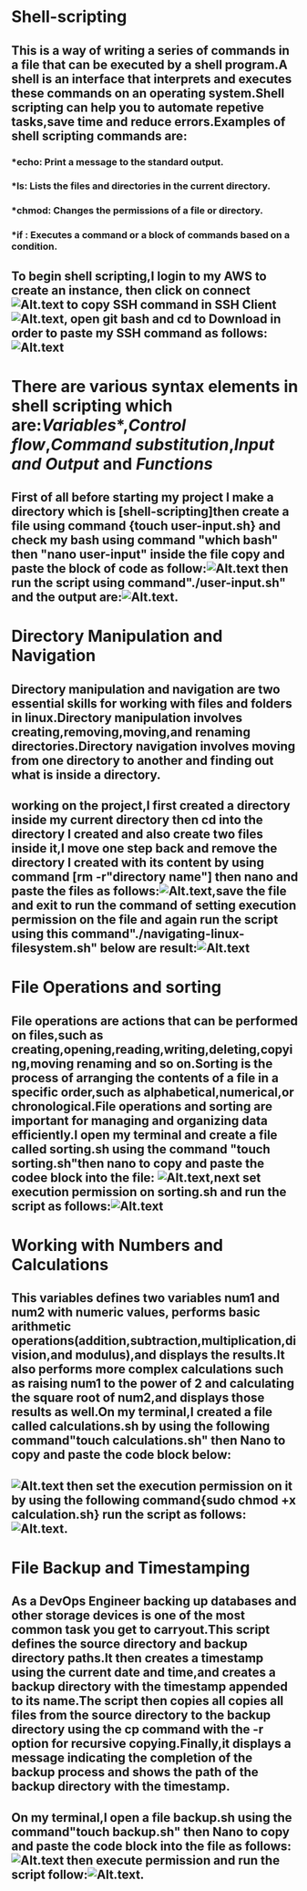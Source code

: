 # Shell-scripting

## This is a way of writing a series of commands in a file that can be executed by a shell program.A shell is an interface that interprets and executes these commands on an operating system.Shell scripting can help you to automate repetive tasks,save time and reduce errors.Examples of shell scripting commands are:
### *echo: Print a message to the standard output.
### *ls: Lists the files and directories in the current directory.
### *chmod: Changes the permissions of a file or directory.
### *if : Executes a command or a block of commands based on a condition.

## To begin shell scripting,I login to my AWS to create an instance, then click on connect ![Alt.text](image-1.png) to copy SSH command in SSH Client![Alt.text](image-2.png), open git bash and cd to Download in order to paste my SSH command as follows:![Alt.text](image.png)

# There are various syntax elements in shell scripting which are:*Variables**,*Control flow*,*Command substitution*,*Input and Output* and *Functions*

## First of all before starting my project I make a directory which is [shell-scripting]then create a file using command {touch user-input.sh} and check my bash using command "which bash" then "nano user-input" inside the file copy and paste the block of code as follow:![Alt.text](./img/nano_user-input.jpg) then run the script using command"./user-input.sh" and the output are:![Alt.text](./img/variable1.jpg).
# Directory Manipulation and Navigation

## Directory manipulation and navigation are two essential skills for working with files and folders in linux.Directory manipulation involves creating,removing,moving,and renaming directories.Directory navigation involves moving from one directory to another and finding out what is inside a directory.

## working on the project,I first created a directory inside my current directory then cd into the directory I created and also create two files inside it,I move one step back and remove the directory I created with its content by using command [rm -r"directory name"] then nano and paste the files as follows:![Alt.text](./img/nano-directory-manipulation.jpg),save the file and exit to run the command of setting execution permission on the file and again run the script using this command"./navigating-linux-filesystem.sh" below are result:![Alt.text](./img/Directory_navigating&manipulation.jpg)

# File Operations and sorting
## File operations are actions that can be performed on files,such as creating,opening,reading,writing,deleting,copying,moving renaming and so on.Sorting is the process of arranging the contents of a file in a specific order,such as alphabetical,numerical,or chronological.File operations and sorting are important for managing and organizing data efficiently.I open my terminal and create a file called sorting.sh using the command "touch sorting.sh"then nano to copy and paste  the codee block into the file: ![Alt.text](./img/nano_sorting.jpg),next set execution permission on sorting.sh and run the script as follows:![Alt.text](./img/sorting.sh-execution.jpg)
# Working with Numbers and Calculations
## This variables defines two variables num1 and num2 with numeric values, performs basic arithmetic operations(addition,subtraction,multiplication,division,and modulus),and displays the results.It also performs more complex calculations such as raising num1 to the power of 2 and calculating the square root of num2,and displays those results as well.On my terminal,I created a file called calculations.sh by using the following command"touch calculations.sh" then Nano to copy and paste the code block below:
## ![Alt.text](./img/nano_calculation.jpg) then set the execution permission on it by using the following command{sudo chmod +x calculation.sh} run the script as follows:![Alt.text](./img/calculations_execution.jpg).
# File Backup and Timestamping
## As a DevOps Engineer backing up databases and other storage devices is one of the most common task you get to carryout.This script defines the source directory and backup directory paths.It then creates a timestamp using the current date and time,and creates a backup directory with the timestamp appended to its name.The script then copies all copies all files from the source directory to the backup directory using the cp command with the -r option for recursive copying.Finally,it displays a message indicating the completion of the backup process and shows the path of the backup directory with the timestamp.
## On my terminal,I open a file backup.sh using the command"touch backup.sh" then Nano to copy and paste the code block into the file as follows:![Alt.text](./img/nano-backup&timestamp.jpg) then execute permission and run the script  follow:![Alt.text](./img/backup-timestamp.jpg).


